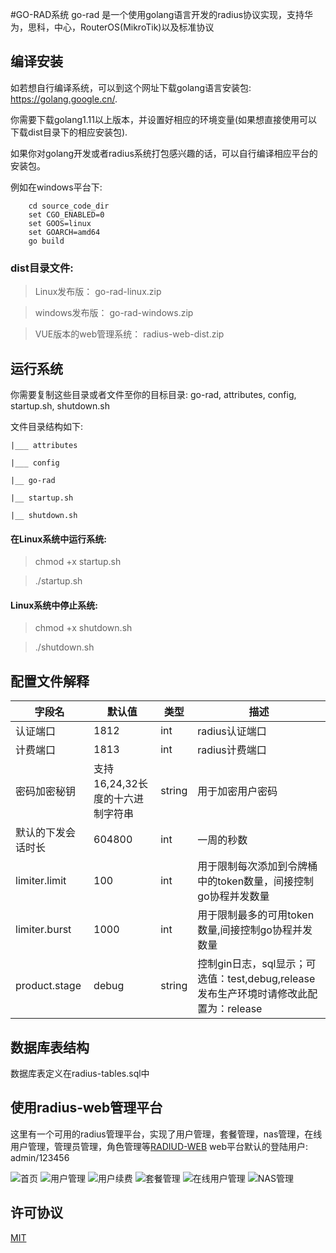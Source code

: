#GO-RAD系统
go-rad 是一个使用golang语言开发的radius协议实现，支持华为，思科，中心，RouterOS(MikroTik)以及标准协议
## 编译安装

如若想自行编译系统，可以到这个网址下载golang语言安装包: https://golang.google.cn/.

你需要下载golang1.11以上版本，并设置好相应的环境变量(如果想直接使用可以下载dist目录下的相应安装包).

如果你对golang开发或者radius系统打包感兴趣的话，可以自行编译相应平台的安装包。

例如在windows平台下:
```  
    cd source_code_dir
    set CGO_ENABLED=0
    set GOOS=linux
    set GOARCH=amd64 
    go build
```

### dist目录文件:

> Linux发布版：
go-rad-linux.zip

> windows发布版：
go-rad-windows.zip

> VUE版本的web管理系统：
radius-web-dist.zip

## 运行系统

你需要复制这些目录或者文件至你的目标目录: go-rad, attributes, config, startup.sh, shutdown.sh

文件目录结构如下:

    |___ attributes
  
    |___ config
  
    |__ go-rad
    
    |__ startup.sh
    
    |__ shutdown.sh

#### 在Linux系统中运行系统: 

> chmod +x startup.sh

> ./startup.sh

#### Linux系统中停止系统:

> chmod +x shutdown.sh

> ./shutdown.sh

## 配置文件解释

| 字段名 | 默认值 | 类型 | 描述 |
| ------| ------ | ------ | ----- |
| 认证端口 | 1812 | int |  radius认证端口  |
| 计费端口 | 1813 | int |  radius计费端口  |
| 密码加密秘钥 | 支持16,24,32长度的十六进制字符串 | string |  用于加密用户密码  |
| 默认的下发会话时长 | 604800 | int | 一周的秒数  |
| limiter.limit | 100 | int | 用于限制每次添加到令牌桶中的token数量，间接控制go协程并发数量 |
| limiter.burst | 1000 | int | 用于限制最多的可用token数量,间接控制go协程并发数量  |
| product.stage | debug | string | 控制gin日志，sql显示；可选值：test,debug,release 发布生产环境时请修改此配置为：release  |

## 数据库表结构
数据库表定义在radius-tables.sql中

## 使用radius-web管理平台
这里有一个可用的radius管理平台，实现了用户管理，套餐管理，nas管理，在线用户管理，管理员管理，角色管理等[RADIUD-WEB](https://github.com/cometowell/radius-web.git)
web平台默认的登陆用户: admin/123456

![首页](https://github.com/cometowell/go-rad/raw/master/document/index.png)
![用户管理](https://github.com/cometowell/go-rad/raw/master/document/user.png)
![用户续费](https://github.com/cometowell/go-rad/raw/master/document/continue.png)
![套餐管理](https://github.com/cometowell/go-rad/raw/master/document/product.png)
![在线用户管理](https://github.com/cometowell/go-rad/raw/master/document/online.png)
![NAS管理](https://github.com/cometowell/go-rad/raw/master/document/nas.png)


## 许可协议
[MIT](https://mit-license.org/)